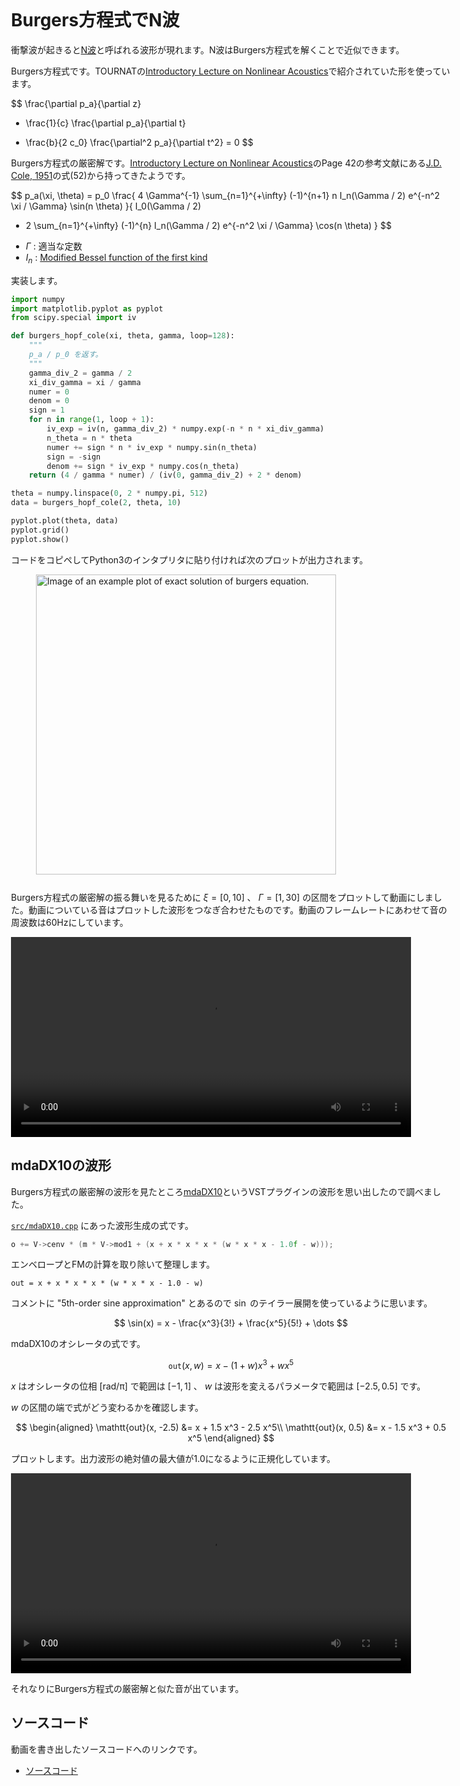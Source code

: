 <style>
body {
  max-width: 704px;
  margin: auto;
  padding: 32px 8px;
}

code {
  overflow-x: scroll;
  overflow-y: hidden;
  white-space: pre;
}

.katex {
  font-size: 1.3em !important;
}
</style>

# Burgers方程式でN波
衝撃波が起きると[N波](https://en.wikipedia.org/wiki/Sonic_boom#/media/File:N-wave.png)と呼ばれる波形が現れます。N波はBurgers方程式を解くことで近似できます。

Burgers方程式です。TOURNATの[Introductory Lecture on Nonlinear Acoustics](http://perso.univ-lemans.fr/~vtournat/wa_files/NLALectureVT.pdf)で紹介されていた形を使っています。

$$
\frac{\partial p_a}{\partial z}
+ \frac{1}{c} \frac{\partial p_a}{\partial t}
- \frac{b}{2 c_0} \frac{\partial^2 p_a}{\partial t^2}
  = 0
$$

Burgers方程式の厳密解です。[Introductory Lecture on Nonlinear Acoustics](http://perso.univ-lemans.fr/~vtournat/wa_files/NLALectureVT.pdf)のPage 42の参考文献にある[J.D. Cole, 1951](https://pdfs.semanticscholar.org/9515/de132da3ee4beade4c588b54e360dd99d6c6.pdf)の式(52)から持ってきたようです。

$$
p_a(\xi, \theta)
= p_0 \frac{
  4 \Gamma^{-1} \sum_{n=1}^{+\infty} (-1)^{n+1}
    n I_n(\Gamma / 2) e^{-n^2 \xi / \Gamma}
    \sin(n \theta)
}{
  I_0(\Gamma / 2)
  + 2 \sum_{n=1}^{+\infty} (-1)^{n}
    I_n(\Gamma / 2) e^{-n^2 \xi / \Gamma}
    \cos(n \theta)
}
$$

- $\Gamma$ : 適当な定数
- $I_n$ : [Modified Bessel function of the first kind](https://en.wikipedia.org/wiki/Bessel_function#Modified_Bessel_functions)

実装します。

```python
import numpy
import matplotlib.pyplot as pyplot
from scipy.special import iv

def burgers_hopf_cole(xi, theta, gamma, loop=128):
    """
    p_a / p_0 を返す。
    """
    gamma_div_2 = gamma / 2
    xi_div_gamma = xi / gamma
    numer = 0
    denom = 0
    sign = 1
    for n in range(1, loop + 1):
        iv_exp = iv(n, gamma_div_2) * numpy.exp(-n * n * xi_div_gamma)
        n_theta = n * theta
        numer += sign * n * iv_exp * numpy.sin(n_theta)
        sign = -sign
        denom += sign * iv_exp * numpy.cos(n_theta)
    return (4 / gamma * numer) / (iv(0, gamma_div_2) + 2 * denom)

theta = numpy.linspace(0, 2 * numpy.pi, 512)
data = burgers_hopf_cole(2, theta, 10)

pyplot.plot(theta, data)
pyplot.grid()
pyplot.show()
```

コードをコピペしてPython3のインタプリタに貼り付ければ次のプロットが出力されます。

<figure>
<img src="img/burgers_exact/burgers_exact_plot_example.png" alt="Image of an example plot of exact solution of burgers equation." style="width: 480px; padding-bottom: 12px;"/>
</figure>

Burgers方程式の厳密解の振る舞いを見るために $\xi = [0, 10]$ 、 $\Gamma = [1, 30]$ の区間をプロットして動画にしました。動画についている音はプロットした波形をつなぎ合わせたものです。動画のフレームレートにあわせて音の周波数は60Hzにしています。

<video controls style="width: 640px;">
  <source src="img/burgers_exact/burgers_exact.mp4" type="video/mp4">
  Video of exact solution of Burgers' equation.
</video>

## mdaDX10の波形
Burgers方程式の厳密解の波形を見たところ[mdaDX10](http://mda.smartelectronix.com/)というVSTプラグインの波形を思い出したので調べました。

[`src/mdaDX10.cpp`](https://github.com/SpotlightKid/mda-lv2/blob/e671b4d0fab6093e9c55d37f7ddcb5eb0d2cb354/src/mdaDX10.cpp#L357) にあった波形生成の式です。

```cpp
o += V->cenv * (m * V->mod1 + (x + x * x * x * (w * x * x - 1.0f - w)));
```

エンベロープとFMの計算を取り除いて整理します。

```
out = x + x * x * x * (w * x * x - 1.0 - w)
```

コメントに "5th-order sine approximation" とあるので $\sin$ のテイラー展開を使っているように思います。

$$
\sin(x) = x - \frac{x^3}{3!} + \frac{x^5}{5!} + \dots
$$

mdaDX10のオシレータの式です。

$$
\mathtt{out}(x, w) = x - (1 + w) x^3 + w x^5
$$

$x$ はオシレータの位相 [rad/π] で範囲は $[-1, 1]$ 、 $w$ は波形を変えるパラメータで範囲は $[-2.5, 0.5]$ です。

$w$ の区間の端で式がどう変わるかを確認します。

$$
\begin{aligned}
\mathtt{out}(x, -2.5) &= x + 1.5 x^3 - 2.5 x^5\\
\mathtt{out}(x, 0.5) &= x - 1.5 x^3 + 0.5 x^5
\end{aligned}
$$

プロットします。出力波形の絶対値の最大値が1.0になるように正規化しています。

<video controls style="width: 640px;">
  <source src="img/burgers_exact/mdadx10_sine.mp4" type="video/mp4">
  Video of mdaDX10 oscillator waveform and power frequency.
</video>

それなりにBurgers方程式の厳密解と似た音が出ています。

## ソースコード
動画を書き出したソースコードへのリンクです。

- <a href="https://github.com/ryukau/filter_notes/tree/master/docs/demo/burgers_exact">ソースコード</a>
